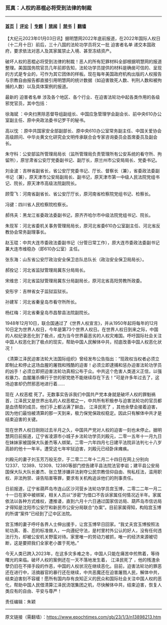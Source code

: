 ### 觅真：人权的恶棍必将受到法律的制裁

---

#### [首页](../../../..?n13898213) &nbsp;|&nbsp; [评论](../../../../../epoch-comment?n13898213) &nbsp;|&nbsp; [专题](../../../../../epoch-special?n13898213) &nbsp;|&nbsp; [禁闻](../../../../../epoch-news?n13898213) &nbsp;|&nbsp; [禁书](../../../../../books?n13898213) &nbsp;|&nbsp; [翻墙](https://github.com/gfw-breaker/nogfw/blob/master/README.md?n13898213)


<div class="post_content" id="artbody" itemprop="articleBody">
 <!-- article content begin -->
 <p>
  【大纪元2023年01月03日讯】据明慧网2022年底前报道，在2022年国际人权日（十二月十日）前后，三十八国的法轮功学员将又一批
  <ok href="https://www.epochtimes.com/gb/tag/%E8%BF%AB%E5%AE%B3%E8%80%85%E5%90%8D%E5%8D%95.html">
   迫害者名单
  </ok>
  递交本国政府，要求依法对恶人及其家属禁止入境、甚至冻结资产。
 </p>
 <p>
  破坏人权的恶棍必将受到法律的制裁！恶人的所有犯罪材料全部根据明慧网的报道整理。美国国务院官员几年前即告知，法轮功学员提供的材料是确凿可信的、呈现的方式是专业的，可作为其它团体的样板。现在每年美国政府机构出版的人权报告与宗教自由报告都直接引用明慧网的统计数据（如迫害致死人数、判刑人数和被拘捕的人数）以及具体案例的报道。
 </p>
 <p>
  最新的
  <ok href="https://www.epochtimes.com/gb/tag/%E8%BF%AB%E5%AE%B3%E8%80%85%E5%90%8D%E5%8D%95.html">
   迫害者名单
  </ok>
  涉及各个地区、各个行业、在迫害法轮功中起各类作用的各级邪党官员，其中包括：
 </p>
 <p>
  <ok href="https://www.epochtimes.com/gb/tag/%E5%BE%90%E6%B5%B7%E6%96%8C.html">
   徐海斌
  </ok>
  ：中央扫黑除恶督导组副组长、中国应急管理学会副会长、前中央610办公室副主任、原中央政法委书记罗干的秘书。
 </p>
 <p>
  <ok href="https://www.epochtimes.com/gb/tag/%E9%AB%98%E4%BB%A5%E5%BF%B1.html">
   高以忱
  </ok>
  ：原中共国家安全部副部长、原中央610办公室常务副主任、中国关爱协会高级顾问、中华炎黄文化研究会文明传承联合会专家咨询委员会首席委员及副会长。
 </p>
 <p>
  朱守科：公安部监所管理局局长（监所管理局负责管理所有公安系统的看守所、拘留所），原甘肃省公安厅党委副书记、副厅长，原兰州市公安局局长、党委书记。
 </p>
 <p>
  刘金波：吉林省副省长，省公安厅党委书记、厅长、督察长（兼），省委政法委副书记（兼），原天津市公安局副局长、副书记，原天津市第一中级人民法院党组书记、院长，原天津市高级法院副院长。
 </p>
 <p>
  顾雪飞：河南省副省长、省公安厅厅长，原河南省检察院党组书记、检察长。
 </p>
 <p>
  冯键：四川省人民检察院检察长。
 </p>
 <p>
  郝伟夫：黑龙江省委政法委副书记，原齐齐哈尔市中级法院党组书记、院长。
 </p>
 <p>
  朱现军：河北省委机关事务管理局局长，原河北省委610办公室副主任、河北省反教协会常务副理事长。
 </p>
 <p>
  赵玉琨：中共大连市委政法委副书记（分管日常工作），原大连市委政法委副书记兼大连市维稳办（即610办公室）主任。
 </p>
 <p>
  张东海：山东省公安厅政治安全保卫总队总队长（政治安全保卫局局长）。
 </p>
 <p>
  郝拴记：河北省监狱管理局冀东分局局长。
 </p>
 <p>
  宋维忠：河北省监狱管理局冀东分局副局长，原河北省高阳劳教所政委。
 </p>
 <p>
  安彤宇：吉林省女子监狱监狱长。
 </p>
 <p>
  孙建军：河北省秦皇岛市看守所所长。
 </p>
 <p>
  杨红梅：河北省秦皇岛市昌黎县法院副院长。
 </p>
 <p>
  1948年12月10日，联合国通过了《世界人权宣言》，并从1950年起将每年的12月10日定为世界人权日，今年是第73个世界人权日。在世界人权日到来之际，中国的人权纪录恶化到了极点，成为当今世界最恶劣的人权灾难国。呼吁国际社会关注中国人权恶化到了极点的现实，帮助中国人民解体中共，彻底改善中国人权恶化状况！
 </p>
 <p>
  《清算江泽民迫害法轮大法国际组织》曾经发布公告指出：“现政权当权者必须立即制止和停止这场血腥的屠戮和残酷的迫害！必须立即逮捕和惩办迫害法轮功学员的凶手！必须立即把迫害法轮功真相公布于众。中共这个危害人类道义正信，以强权暴力、血腥屠杀横行于世的邪党绝不能继续存在下去！”可是许多年过去了，这场迫害却仍然邪恶地进行着……
 </p>
 <p>
  现在
  <ok href="https://www.epochtimes.com/gb/tag/%E4%BA%BA%E6%9D%83%E6%81%B6%E6%A3%8D.html">
   人权恶棍
  </ok>
  死了。无数事实告诉我们中国共产党本身就是破坏人权的罪魁祸首，江泽民又是世界出名的人权恶棍之一，中共所有积极参与迫害法轮功的官员都是血债帮的成员，他们手上都沾满了鲜血，
  <ok href="https://www.epochtimes.com/gb/tag/%E6%B1%9F%E6%B3%BD%E6%B0%91%E6%AD%BB%E4%BA%86.html">
   江泽民死了
  </ok>
  ，其他余孽会接着迫害，因为他们最怕被清算的那一天到来，极力保党保政权稳定。因此只有解体中共才是结束迫害的关键。
 </p>
 <p>
  现在世界人权日刚刚过去半月之久，中国共产党对人权的迫害一刻也未停止。据明慧网日前报道，辽宁省凌源市小城子乡法轮功学员刘殿元，二零一五年十一月九日在妹妹家被国保大队姜杰等人绑架。二零一六年四月七日建平法院非法判七十八岁高龄的他十一年半。遭受这七年牢狱迫害，刘殿元已经卧床瘫痪。
 </p>
 <p>
  刘殿元的妻子刘玉芳万般无奈，于二零二二年十二月二十四日在网上分别向12337、12389、12309、12380等部门控告建平县法院法官李岩；建平县公安局国保大队大队长姜杰、张立慧涉嫌非法剥夺公民宗教信仰自由、徇私枉法，滥用职权、非法拘禁、诬告陷害等罪，要求有关机构追诉他们的刑事责任。
 </p>
 <p>
  日前报道，辽宁省葫芦岛市连山区沙河营乡法轮功学员宫玉博，二零二二年一月二十一日在家中被绑架，相关人员以“涉密”为借口不告诉家属任何情况近半年。家属依法以各种方式维权，遭推诿，直到六月十六日通过国家信访局、葫芦岛市信访局才得知是沈阳市公安厅和新民市公安分局联合“办案”。目前家属得知，构陷宫玉博的所谓“案件”已经到了辽中区法院。
 </p>
 <p>
  宫玉博的妻子呼吁各界人士伸出援手，让宫玉博早日回家。“我丈夫宫玉博按照法轮功真、善、忍的标准做人，一向遵纪守法，是村里村外公认的好人，没有任何违法行为，却被公安机关野蛮对待。家里唯一的劳动力被抓，唯一的经济来源被切断，这是要把我们全家老小置于死地。”
 </p>
 <p>
  今天人类已跨入2023年，在这多灾多难之冬，中国人只能在痛苦中煎熬着，等待曙光的来临。破坏人权的案例还在一天不落地发生着，
  <ok href="https://www.epochtimes.com/gb/tag/%E6%B1%9F%E6%B3%BD%E6%B0%91%E6%AD%BB%E4%BA%86.html">
   江泽民死了
  </ok>
  ，他的残渣余孽仍旧在不择手段的作恶，中国的人权状况在继续恶化。目前，迫害法轮功的罪恶还在进行中，活摘器官的暴行还在继续，中共恶魔还在迫害屠戮人民，解体中共，结束迫害刻不容缓！愿所有国内存有良知正义的民众和国际社会关注中国人权的恶化，帮助中国人民借清算江泽民流氓集团之机，尽快解体中共，结束迫害，恢复人类应有的自由、平安与尊严！
 </p>
 <p>
  责任编辑：朱颖
 </p>
 <!-- article content end -->
 <div id="below_article_ad">
 </div>
</div>


---

原文链接（需翻墙）：https://www.epochtimes.com/gb/23/1/3/n13898213.htm